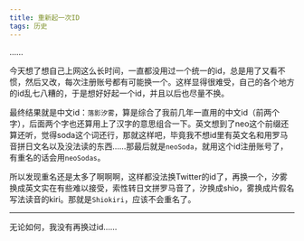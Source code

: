 ```yaml
---
title: 重新起一次ID
tags: 历史
---
```


……

<!--more-->

今天想了想自己上网这么长时间，一直都没用过一个统一的id，总是用了又看不惯，然后又改，每次注册账号都有可能换一个。这样显得很难受，自己的各个地方的id乱七八糟的，于是想好好起一个id，并且以后也尽量不换。

最终结果就是中文id：`落影汐雾`，算是综合了我前几年一直用的中文id（前两个字），后面两个字也还算用上了汉字的意思组合一下。英文想到了neo这个前缀还算还听，觉得soda这个词还行，那就这样吧，毕竟我不想id里有英文名和用罗马音拼日文名以及没法读的东西……那最后就是`neoSoda`，就用这个id注册账号了，有重名的话会用`neoSodas`。

所以发现重名还是太多了啊啊啊，这样都没法换Twitter的id了，再换一个，汐雾换成英文实在有些难以接受，索性转日文拼罗马音了，汐换成shio，雾换成片假名写法读音的kiri。那就是`Shiokiri`，应该不会重名了。

---

无论如何，我没有再换过id……
